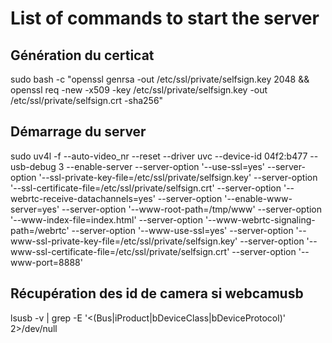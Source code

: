 # List of commands to start the server




## Génération du certicat
sudo bash -c "openssl genrsa -out /etc/ssl/private/selfsign.key 2048 && openssl req -new -x509 -key /etc/ssl/private/selfsign.key -out /etc/ssl/private/selfsign.crt -sha256"

## Démarrage du server

 sudo uv4l -f   --auto-video_nr  --reset --driver uvc  --device-id 04f2:b477 --usb-debug 3 --enable-server --server-option '--use-ssl=yes' --server-option '--ssl-private-key-file=/etc/ssl/private/selfsign.key' --server-option '--ssl-certificate-file=/etc/ssl/private/selfsign.crt' --server-option '--webrtc-receive-datachannels=yes'  --server-option '--enable-www-server=yes' --server-option '--www-root-path=/tmp/www' --server-option '--www-index-file=index.html' --server-option '--www-webrtc-signaling-path=/webrtc' --server-option '--www-use-ssl=yes'  --server-option '--www-ssl-private-key-file=/etc/ssl/private/selfsign.key' --server-option '--www-ssl-certificate-file=/etc/ssl/private/selfsign.crt' --server-option '--www-port=8888'

## Récupération des id de camera si webcamusb

lsusb -v | grep -E '\<(Bus|iProduct|bDeviceClass|bDeviceProtocol)' 2>/dev/null

